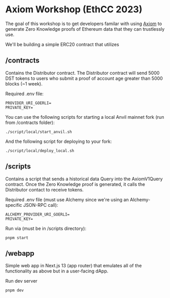 # Axiom Workshop (EthCC 2023)

The goal of this workshop is to get developers familar with using [Axiom](https://www.axiom.xyz) to generate Zero Knowledge proofs of Ethereum data that they can trustlessly use.

We'll be building a simple ERC20 contract that utilizes 

## /contracts

Contains the Distributor contract. The Distributor contract will send 5000 DST tokens to users who submit a proof of account age greater than 5000 blocks (~1 week).

Required .env file:
```
PROVIDER_URI_GOERLI=
PRIVATE_KEY=
```

You can use the following scripts for starting a local Anvil mainnet fork (run from /contracts folder):

```
./script/local/start_anvil.sh
```

And the following script for deploying to your fork:

```
./script/local/deploy_local.sh
```

## /scripts

Contains a script that sends a historical data Query into the AxiomV1Query contract. Once the Zero Knowledge proof is generated, it calls the Distributor contact to receive tokens.

Required .env file (must use Alchemy since we're using an Alchemy-specific JSON-RPC call):
```
ALCHEMY_PROVIDER_URI_GOERLI=
PRIVATE_KEY=
```

Run via (must be in /scripts directory):

```
pnpm start
```

## /webapp

Simple web app in Next.js 13 (app router) that emulates all of the functionality as above but in a user-facing dApp.

Run dev server
```
pnpm dev
```